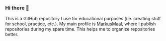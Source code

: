 ### Hi there 👋

This is a GitHub repository I use for educational purposes (i.e. creating stuff for school, practice, etc.). My main profile is [MarkusMaal](https://github.com/MarkusMaal), where I publish repositories during my spare time. This helps me to organize repositories better.
<!--
**MarkusMaal2/MarkusMaal2** is a ✨ _special_ ✨ repository because its `README.md` (this file) appears on your GitHub profile.

Here are some ideas to get you started:

- 🔭 I’m currently working on ...
- 🌱 I’m currently learning ...
- 👯 I’m looking to collaborate on ...
- 🤔 I’m looking for help with ...
- 💬 Ask me about ...
- 📫 How to reach me: ...
- 😄 Pronouns: ...
- ⚡ Fun fact: ...
-->
